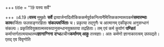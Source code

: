 +++
title = "19 यस्य सर्वे"

+++
॥4.19॥**यस्य** मुमुक्षोः **सर्वे**
द्रव्यार्जनादिलौकिककर्मपूर्वकनित्यनैमित्तिककाम्यरूपकर्म**समारम्भाः
काम**वर्जिताः फलसङ्गरहिताः **संकल्पवर्जिताः** च। प्रकृत्या तद्गुणैः च
आत्मानम् एकीकृत्य अनुसन्धानं संकल्पः।
प्रकृतिवियुक्तात्मस्वरूपानुसन्धानयुक्ततया तद्रहिताः। तम् एवं कर्म
कुर्वाणं **पण्डितं** कर्मान्तर्गतात्मयाथात्म्य**ज्ञानाग्निना**
**दग्ध**प्राचीन**कर्माणम् आहुः** तत्त्वज्ञाः। अतः कर्मणो ज्ञानाकारत्वम्
उपपद्यते। एतद् एव विवृणोति
